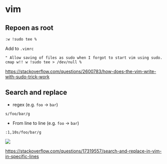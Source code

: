# vim

## Repoen as root

```
:w !sudo tee %
```

Add to `.vimrc`

```
" Allow saving of files as sudo when I forgot to start vim using sudo.
cmap w!! w !sudo tee > /dev/null %
```

https://stackoverflow.com/questions/2600783/how-does-the-vim-write-with-sudo-trick-work

## Search and replace

- regex (e.g. `foo` -> `bar`)

```
s/foo/bar/g
```

- From line to line (e.g. `foo` -> `bar`)

```
:1,10s/foo/bar/g
```

![](https://i.imgur.com/ifS2j7e.png)

https://stackoverflow.com/questions/17319557/search-and-replace-in-vim-in-specific-lines
